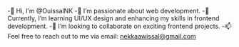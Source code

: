 -👋 Hi, I’m @OuissalNK
-👀 I’m passionate about web development.
-🌱 Currently, I’m learning UI/UX design and enhancing my skills in frontend development.
-💞️ I’m looking to collaborate on exciting frontend projects.
-📫 Feel free to reach out to me via email: nekkaawissal@gmail.com


<!---
OuissalNK/OuissalNK is a ✨ special ✨ repository because its `README.md` (this file) appears on your GitHub profile.
You can click the Preview link to take a look at your changes.
--->
